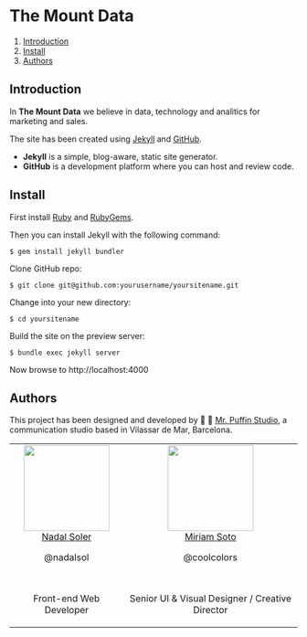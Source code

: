 # The Mount Data

1. [Introduction](#introduction)
2. [Install](#install)
3. [Authors](#authors)

## Introduction

In **The Mount Data** we believe in data, technology and analitics for marketing and sales.

The site has been created using [Jekyll](https://jekyllrb.com/) and [GitHub](https://github.com/).

* **Jekyll** is a simple, blog-aware, static site generator.
* **GitHub** is a development platform where you can host and review code.

## Install

First install [Ruby](https://www.ruby-lang.org/) and [RubyGems](https://rubygems.org/).

Then you can install Jekyll with the following command:

```
$ gem install jekyll bundler
```

Clone GitHub repo:

```
$ git clone git@github.com:yourusername/yoursitename.git
```

Change into your new directory:

```
$ cd yoursitename
```

Build the site on the preview server:

```
$ bundle exec jekyll server
```

Now browse to http://localhost:4000

## Authors

This project has been designed and developed by 🎩 🐧 [Mr. Puffin Studio](http://mrpuffin.studio/), a communication studio based in Vilassar de Mar, Barcelona.

<table>
  <tbody>
    <tr>
      <td align="center" valign="top">
        <img width="150" height="150" src="https://github.com/nadalsol.png?s=150">
        <br>
        <a href="https://github.com/nadalsol">Nadal Soler</a>
        <p>@nadalsol</p>
        <br>
        <p>Front-end Web Developer</p>
      </td>
      <td align="center" valign="top">
        <img width="150" height="150" src="https://media.licdn.com/dms/image/C5103AQHege8bS0fxaA/profile-displayphoto-shrink_800_800/0?e=1531958400&v=beta&t=nds5VmSUEdw6C4owLp1JzxAbLuVvAintm0tFBM2Ou5M">
        <br>
        <a href="https://www.linkedin.com/in/miriamsoto/">Miriam Soto</a>
        <p>@coolcolors</p>
        <br>
        <p>Senior UI & Visual Designer / Creative Director</p>
      </td>
    </tr>
  </tbody>
</table>
